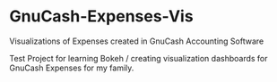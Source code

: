 # GnuCash-Expenses-Vis
Visualizations of Expenses created in GnuCash Accounting Software

Test Project for learning Bokeh / creating visualization dashboards for GnuCash Expenses for my family.
